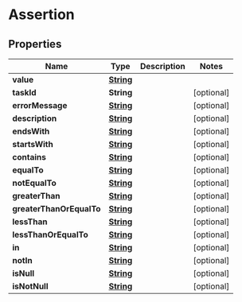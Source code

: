 

# Assertion


## Properties

| Name | Type | Description | Notes |
|------------ | ------------- | ------------- | -------------|
|**value** | [**String**](PropertyObject.md) |  |  |
|**taskId** | **String** |  |  [optional] |
|**errorMessage** | [**String**](PropertyString.md) |  |  [optional] |
|**description** | [**String**](PropertyString.md) |  |  [optional] |
|**endsWith** | [**String**](PropertyString.md) |  |  [optional] |
|**startsWith** | [**String**](PropertyString.md) |  |  [optional] |
|**contains** | [**String**](PropertyString.md) |  |  [optional] |
|**equalTo** | [**String**](PropertyObject.md) |  |  [optional] |
|**notEqualTo** | [**String**](PropertyObject.md) |  |  [optional] |
|**greaterThan** | [**String**](PropertyDouble.md) |  |  [optional] |
|**greaterThanOrEqualTo** | [**String**](PropertyDouble.md) |  |  [optional] |
|**lessThan** | [**String**](PropertyDouble.md) |  |  [optional] |
|**lessThanOrEqualTo** | [**String**](PropertyDouble.md) |  |  [optional] |
|**in** | [**String**](PropertyListString.md) |  |  [optional] |
|**notIn** | [**String**](PropertyListString.md) |  |  [optional] |
|**isNull** | [**String**](PropertyBoolean.md) |  |  [optional] |
|**isNotNull** | [**String**](PropertyBoolean.md) |  |  [optional] |



